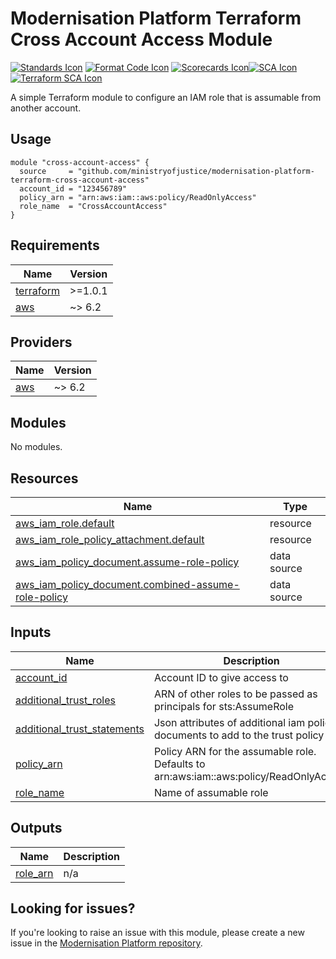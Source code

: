 # Modernisation Platform Terraform Cross Account Access Module
[![Standards Icon]][Standards Link] [![Format Code Icon]][Format Code Link] [![Scorecards Icon]][Scorecards Link][![SCA Icon]][SCA Link] [![Terraform SCA Icon]][Terraform SCA Link]

A simple Terraform module to configure an IAM role that is assumable from another account.

## Usage

```
module "cross-account-access" {
  source     = "github.com/ministryofjustice/modernisation-platform-terraform-cross-account-access"
  account_id = "123456789"
  policy_arn = "arn:aws:iam::aws:policy/ReadOnlyAccess"
  role_name  = "CrossAccountAccess"
}
```

<!-- BEGIN_TF_DOCS -->
## Requirements

| Name | Version |
|------|---------|
| <a name="requirement_terraform"></a> [terraform](#requirement\_terraform) | >=1.0.1 |
| <a name="requirement_aws"></a> [aws](#requirement\_aws) | ~> 6.2 |

## Providers

| Name | Version |
|------|---------|
| <a name="provider_aws"></a> [aws](#provider\_aws) | ~> 6.2 |

## Modules

No modules.

## Resources

| Name | Type |
|------|------|
| [aws_iam_role.default](https://registry.terraform.io/providers/hashicorp/aws/latest/docs/resources/iam_role) | resource |
| [aws_iam_role_policy_attachment.default](https://registry.terraform.io/providers/hashicorp/aws/latest/docs/resources/iam_role_policy_attachment) | resource |
| [aws_iam_policy_document.assume-role-policy](https://registry.terraform.io/providers/hashicorp/aws/latest/docs/data-sources/iam_policy_document) | data source |
| [aws_iam_policy_document.combined-assume-role-policy](https://registry.terraform.io/providers/hashicorp/aws/latest/docs/data-sources/iam_policy_document) | data source |

## Inputs

| Name | Description | Type | Default | Required |
|------|-------------|------|---------|:--------:|
| <a name="input_account_id"></a> [account\_id](#input\_account\_id) | Account ID to give access to | `string` | n/a | yes |
| <a name="input_additional_trust_roles"></a> [additional\_trust\_roles](#input\_additional\_trust\_roles) | ARN of other roles to be passed as principals for sts:AssumeRole | `list(string)` | `[]` | no |
| <a name="input_additional_trust_statements"></a> [additional\_trust\_statements](#input\_additional\_trust\_statements) | Json attributes of additional iam policy documents to add to the trust policy | `list(string)` | `[]` | no |
| <a name="input_policy_arn"></a> [policy\_arn](#input\_policy\_arn) | Policy ARN for the assumable role. Defaults to arn:aws:iam::aws:policy/ReadOnlyAccess | `string` | `"arn:aws:iam::aws:policy/ReadOnlyAccess"` | no |
| <a name="input_role_name"></a> [role\_name](#input\_role\_name) | Name of assumable role | `string` | n/a | yes |

## Outputs

| Name | Description |
|------|-------------|
| <a name="output_role_arn"></a> [role\_arn](#output\_role\_arn) | n/a |
<!-- END_TF_DOCS -->

## Looking for issues?

If you're looking to raise an issue with this module, please create a new issue in the [Modernisation Platform repository](https://github.com/ministryofjustice/modernisation-platform/issues).

[Standards Link]: https://github-community.service.justice.gov.uk/repository-standards/modernisation-platform-terraform-cross-account-access "Repo standards badge."
[Standards Icon]: https://github-community.service.justice.gov.uk/repository-standards/api/modernisation-platform-terraform-cross-account-access/badge
[Format Code Icon]: https://img.shields.io/github/actions/workflow/status/ministryofjustice/modernisation-platform-terraform-cross-account-access/format-code.yml?labelColor=231f20&style=for-the-badge&label=Formate%20Code
[Format Code Link]: https://github.com/ministryofjustice/modernisation-platform-terraform-cross-account-access/actions/workflows/format-code.yml
[Scorecards Icon]: https://img.shields.io/github/actions/workflow/status/ministryofjustice/modernisation-platform-terraform-cross-account-access/scorecards.yml?branch=main&labelColor=231f20&style=for-the-badge&label=Scorecards
[Scorecards Link]: https://github.com/ministryofjustice/modernisation-platform-terraform-cross-account-access/actions/workflows/scorecards.yml
[SCA Icon]: https://img.shields.io/github/actions/workflow/status/ministryofjustice/modernisation-platform-terraform-cross-account-access/code-scanning.yml?branch=main&labelColor=231f20&style=for-the-badge&label=Secure%20Code%20Analysis
[SCA Link]: https://github.com/ministryofjustice/modernisation-platform-terraform-cross-account-access/actions/workflows/code-scanning.yml
[Terraform SCA Icon]: https://img.shields.io/github/actions/workflow/status/ministryofjustice/modernisation-platform-terraform-cross-account-access/code-scanning.yml?branch=main&labelColor=231f20&style=for-the-badge&label=Terraform%20Static%20Code%20Analysis
[Terraform SCA Link]: https://github.com/ministryofjustice/modernisation-platform-terraform-cross-account-access/actions/workflows/terraform-static-analysis.yml
